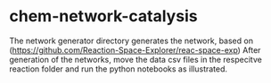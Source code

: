 # chem-network-catalysis

The network generator directory generates the network, based on (https://github.com/Reaction-Space-Explorer/reac-space-exp)
After generation of the networks, move the data csv files in the respecitve reaction folder and run the python notebooks as illustrated.
